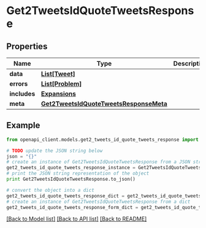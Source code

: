 # Get2TweetsIdQuoteTweetsResponse


## Properties
Name | Type | Description | Notes
------------ | ------------- | ------------- | -------------
**data** | [**List[Tweet]**](Tweet.md) |  | [optional] 
**errors** | [**List[Problem]**](Problem.md) |  | [optional] 
**includes** | [**Expansions**](Expansions.md) |  | [optional] 
**meta** | [**Get2TweetsIdQuoteTweetsResponseMeta**](Get2TweetsIdQuoteTweetsResponseMeta.md) |  | [optional] 

## Example

```python
from openapi_client.models.get2_tweets_id_quote_tweets_response import Get2TweetsIdQuoteTweetsResponse

# TODO update the JSON string below
json = "{}"
# create an instance of Get2TweetsIdQuoteTweetsResponse from a JSON string
get2_tweets_id_quote_tweets_response_instance = Get2TweetsIdQuoteTweetsResponse.from_json(json)
# print the JSON string representation of the object
print Get2TweetsIdQuoteTweetsResponse.to_json()

# convert the object into a dict
get2_tweets_id_quote_tweets_response_dict = get2_tweets_id_quote_tweets_response_instance.to_dict()
# create an instance of Get2TweetsIdQuoteTweetsResponse from a dict
get2_tweets_id_quote_tweets_response_form_dict = get2_tweets_id_quote_tweets_response.from_dict(get2_tweets_id_quote_tweets_response_dict)
```
[[Back to Model list]](../README.md#documentation-for-models) [[Back to API list]](../README.md#documentation-for-api-endpoints) [[Back to README]](../README.md)


